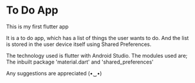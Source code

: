 # To Do App

This is my first flutter app

It is a to do app, which has a list of things the user wants to do.
And the list is stored in the user device itself using Shared Preferences.

The technology used is flutter with Android Studio.
The modules used are; The inbuilt package 'material.dart' and 'shared_preferences'

Any suggestions are appreciated (⁠•⁠‿⁠•⁠)
